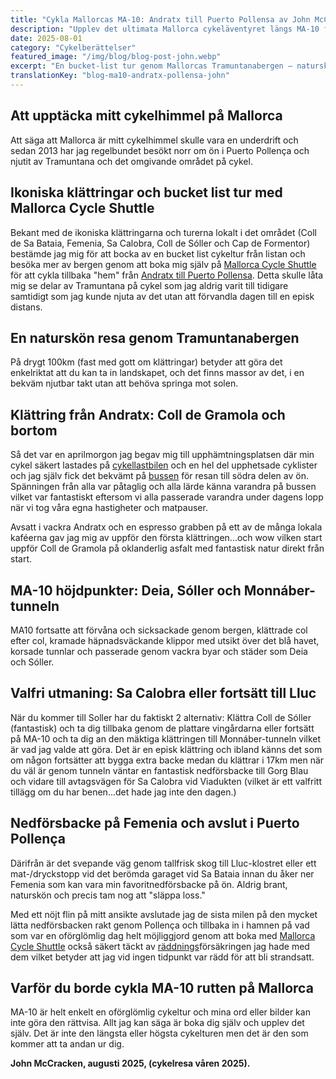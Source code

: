 ```yaml
---
title: "Cykla Mallorcas MA-10: Andratx till Puerto Pollensa av John McCracken"
description: "Upplev det ultimata Mallorca cykeläventyret längs MA-10 från Andratx till Puerto Pollensa genom de fantastiska Tramuntanabergen."
date: 2025-08-01
category: "Cykelberättelser"
featured_image: "/img/blog/blog-post-john.webp"
excerpt: "En bucket-list tur genom Mallorcas Tramuntanabergen – natursköna klättringar, häpnadsväckande klippor och oförglömliga nedförsbackar från Andratx till Puerto Pollensa."
translationKey: "blog-ma10-andratx-pollensa-john"
---
```


## Att upptäcka mitt cykelhimmel på Mallorca

Att säga att Mallorca är mitt cykelhimmel skulle vara en underdrift och sedan 2013 har jag regelbundet besökt norr om ön i Puerto Pollença och njutit av Tramuntana och det omgivande området på cykel.

## Ikoniska klättringar och bucket list tur med Mallorca Cycle Shuttle

Bekant med de ikoniska klättringarna och turerna lokalt i det området (Coll de Sa Bataia, Femenia, Sa Calobra, Coll de Sóller och Cap de Formentor) bestämde jag mig för att bocka av en bucket list cykeltur från listan och besöka mer av bergen genom att boka mig själv på <a href="https://mallorcacycleshuttle.company.site/products/Scheduled-Bike-Buses-c15728235" target="_blank">Mallorca Cycle Shuttle</a> för att cykla tillbaka "hem" från <a href="/en/bike-shuttle/andratx-pollenca-guide/" target="_blank">Andratx till Puerto Pollensa</a>. Detta skulle låta mig se delar av Tramuntana på cykel som jag aldrig varit till tidigare samtidigt som jag kunde njuta av det utan att förvandla dagen till en episk distans.

## En naturskön resa genom Tramuntanabergen

På drygt 100km (fast med gott om klättringar) betyder att göra det enkelriktat att du kan ta in landskapet, och det finns massor av det, i en bekväm njutbar takt utan att behöva springa mot solen.

## Klättring från Andratx: Coll de Gramola och bortom

Så det var en aprilmorgon jag begav mig till upphämtningsplatsen där min cykel säkert lastades på <a href="https://mallorcacycleshuttle.company.site/products/Scheduled-Bike-Buses-c15728235" target="_blank">cykellastbilen</a> och en hel del upphetsade cyklister och jag själv fick det bekvämt på <a href="https://mallorcacycleshuttle.company.site/products/Scheduled-Bike-Buses-c15728235" target="_blank">bussen</a> för resan till södra delen av ön. Spänningen från alla var påtaglig och alla lärde känna varandra på bussen vilket var fantastiskt eftersom vi alla passerade varandra under dagens lopp när vi tog våra egna hastigheter och matpauser.

Avsatt i vackra Andratx och en espresso grabben på ett av de många lokala kaféerna gav jag mig av uppför den första klättringen...och wow vilken start uppför Coll de Gramola på oklanderlig asfalt med fantastisk natur direkt från start.

## MA-10 höjdpunkter: Deia, Sóller och Monnáber-tunneln

MA10 fortsatte att förvåna och sicksackade genom bergen, klättrade col efter col, kramade häpnadsväckande klippor med utsikt över det blå havet, korsade tunnlar och passerade genom vackra byar och städer som Deia och Sóller.

## Valfri utmaning: Sa Calobra eller fortsätt till Lluc

När du kommer till Soller har du faktiskt 2 alternativ: Klättra Coll de Sóller (fantastisk) och ta dig tillbaka genom de plattare vingårdarna eller fortsätt på MA-10 och ta dig an den mäktiga klättringen till Monnáber-tunneln vilket är vad jag valde att göra. Det är en episk klättring och ibland känns det som om någon fortsätter att bygga extra backe medan du klättrar i 17km men när du väl är genom tunneln väntar en fantastisk nedförsbacke till Gorg Blau och vidare till avtagsvägen för Sa Calobra vid Viadukten (vilket är ett valfritt tillägg om du har benen...det hade jag inte den dagen.)

## Nedförsbacke på Femenia och avslut i Puerto Pollença

Därifrån är det svepande väg genom tallfrisk skog till Lluc-klostret eller ett mat-/dryckstopp vid det berömda garaget vid Sa Bataia innan du åker ner Femenia som kan vara min favoritnedförsbacke på ön. Aldrig brant, naturskön och precis tam nog att "släppa loss."

Med ett nöjt flin på mitt ansikte avslutade jag de sista milen på den mycket lätta nedförsbacken rakt genom Pollença och tillbaka in i hamnen på vad som var en oförglömlig dag helt möjliggjord genom att boka med <a href="https://mallorcacycleshuttle.company.site/products/Scheduled-Bike-Buses-c15728235" target="_blank">Mallorca Cycle Shuttle</a> också säkert täckt av <a href="https://mallorcacycleshuttle.company.site/products/Rescue-&-Recovery-c15728236" target="_blank">räddnings</a>försäkringen jag hade med dem vilket betyder att jag vid ingen tidpunkt var rädd för att bli strandsatt.

## Varför du borde cykla MA-10 rutten på Mallorca

MA-10 är helt enkelt en oförglömlig cykeltur och mina ord eller bilder kan inte göra den rättvisa. Allt jag kan säga är boka dig själv och upplev det själv. Det är inte den längsta eller högsta cykelturen men det är den som kommer att ta andan ur dig.

**John McCracken, augusti 2025, (cykelresa våren 2025).**
